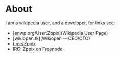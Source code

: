 # [](#About)About

I am a wikipedia user, and a developer, for links see:

* [enwp.org/User:Zppix](Wikipedia User Page)
* [wikiopen.tk](Wikiopen -- CEO/CTO)
* [t.me/Zppix](Telegram)
* IRC: Zppix on Freenode
